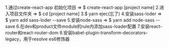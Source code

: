 1.通过create-react-app 初始化项目 => $ create-react-app [project name]
2.进入项目文件夹 => $ cd [project name]
3.$ yarn ejec(忘了)
4.安装sass-loder => $ yarn add sass-loder --save
5.安装node-sass => $ yarn add node-sass --save
6.在dev和product文件module的rule内添加sass-loader配置
7.安装react-router和react-router-dom
8.安装babel-plugin-transform-decorators-legacy，用于resolve es6修饰器